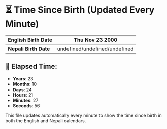 # ⏳ Time Since Birth (Updated Every Minute)

| **English Birth Date** | Thu Nov 23 2000 |
|------------------------|-------------------------------------|
| **Nepali Birth Date**  | undefined/undefined/undefined                  |

## 📅 Elapsed Time:

- **Years**: 23
- **Months**: 10
- **Days**: 24
- **Hours**: 21
- **Minutes**: 27
- **Seconds**: 56

This file updates automatically every minute to show the time since birth in both the English and Nepali calendars.